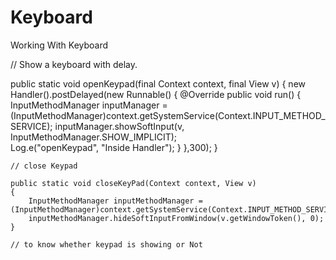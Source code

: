 # Keyboard
Working With Keyboard

// Show a keyboard with delay.

public static void openKeypad(final Context context, final View v) 
	{
		new Handler().postDelayed(new Runnable() 
		{
			@Override
			public void run() 
			{
				InputMethodManager inputManager = (InputMethodManager)context.getSystemService(Context.INPUT_METHOD_SERVICE); 
				inputManager.showSoftInput(v, InputMethodManager.SHOW_IMPLICIT);	
				Log.e("openKeypad", "Inside Handler");
			}
		},300);
	}
	
	// close Keypad
	
	public static void closeKeyPad(Context context, View v)
    {
		InputMethodManager inputMethodManager = (InputMethodManager)context.getSystemService(Context.INPUT_METHOD_SERVICE);
		inputMethodManager.hideSoftInputFromWindow(v.getWindowToken(), 0);
    }
    
    // to know whether keypad is showing or Not
    
    
